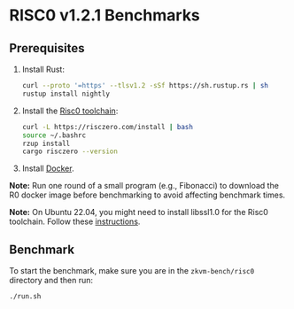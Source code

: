 # RISC0 v1.2.1 Benchmarks

## Prerequisites
1. Install Rust:

   ```sh
   curl --proto '=https' --tlsv1.2 -sSf https://sh.rustup.rs | sh
   rustup install nightly
   ```

2. Install the [Risc0 toolchain](https://dev.risczero.com/api/zkvm/install):

   ```sh
   curl -L https://risczero.com/install | bash
   source ~/.bashrc
   rzup install
   cargo risczero --version
   ```

4. Install [Docker](https://docs.docker.com/engine/install/ubuntu/).


**Note:** Run one round of a small program (e.g., Fibonacci) to download the R0 docker image before benchmarking to avoid affecting benchmark times.

**Note:** On Ubuntu 22.04, you might need to install libssl1.0 for the Risc0 toolchain. Follow these [instructions](https://stackoverflow.com/questions/72133316/libssl-so-1-1-cannot-open-shared-object-file-no-such-file-or-directory/73604364#73604364).

## Benchmark

To start the benchmark, make sure you are in the `zkvm-bench/risc0` directory and then run:

```
./run.sh
```